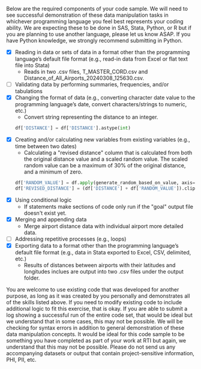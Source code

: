 Below are the required components of your code sample. We will need to see successful demonstration of these data manipulation tasks in whichever programming language you feel best represents your coding ability. We are expecting these to be done in SAS, Stata, Python, or R but if you are planning to use another language, please let us know ASAP. If you have Python knowledge, we strongly recommend submitting in Python.
 
- [x] Reading in data or sets of data in a format other than the programming language’s default file format (e.g., read-in data from Excel or flat text file into Stata)
  - Reads in two .csv files, T_MASTER_CORD.csv and Distance_of_All_Airports_20240308_125630.csv.
- [ ] Validating data by performing summaries, frequencies, and/or tabulations 
- [x] Changing the format of data (e.g., converting character date value to the programming language’s date, convert characters/strings to numeric, etc.) 
  - Convert string representing the distance to an integer.
  ```python
  df['DISTANCE'] = df['DISTANCE'].astype(int)
  ```
- [x] Creating and/or calculating new variables from existing variables (e.g., time between two dates) 
  - Calculating a "revised distance" column that is calculated from both the original distance value and a scaled random value. 
    The scaled random value can be a maximum of 30% of the original distance, and a minimum of zero.
  ```python
  df['RANDOM_VALUE'] = df.apply(generate_random_based_on_value, axis=1).astype(int)
  df['REVISED_DISTANCE'] = (df['DISTANCE'] + df['RANDOM_VALUE']).clip(lower=0).astype(int)
  ```
- [x] Using conditional logic 
  - If statements make sections of code only run if the "goal" output file doesn't exist yet.
- [x] Merging and appending data  
  - Merge airport distance data with individual airport more detailed data.
- [ ] Addressing repetitive processes (e.g., loops) 
- [x] Exporting data to a format other than the programming language’s default file format (e.g., data in Stata exported to Excel, CSV, delimited, etc.) 
  - Results of distances between airports with their latitudes and longitudes inclues are output into two .csv files under the output folder. 

You are welcome to use existing code that was developed for another purpose, as long as it was created by you personally and demonstrates all of the skills listed above. If you need to modify existing code to include additional logic to fit this exercise, that is okay. If you are able to submit a log showing a successful run of the entire code set, that would be ideal but we understand that in some cases, this may not be possible. We will be checking for syntax errors in addition to general demonstration of these data manipulation concepts. It would be ideal for this code sample to be something you have completed as part of your work at RTI but again, we understand that this may not be possible. Please do not send us any accompanying datasets or output that contain project-sensitive information, PHI, PII, etc.
